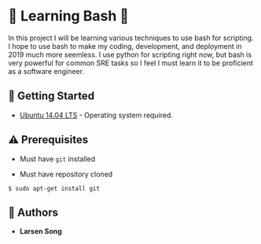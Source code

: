 # :shell: Learning Bash :shell:
In this project I will be learning various techniques to use bash for scripting. I hope to use bash to make my coding, development, and deployment in 2019 much more seemless. I use python for scripting right now, but bash is very powerful for common SRE tasks so I feel I must learn it to be proficient as a software engineer.

## :running: Getting Started

* [Ubuntu 14.04 LTS](http://releases.ubuntu.com/14.04/) - Operating system required.
## :warning: Prerequisites

* Must have `git` installed

* Must have repository cloned
```
$ sudo apt-get install git
```

## :blue_book: Authors
* **Larsen Song**
